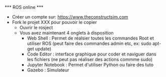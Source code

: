 

*** ROS online *** 
- Créer un compte sur: https://www.theconstructsim.com
- Fork le projet XXX pour pouvoir le copier
  - Ouvrir le rosject
  - Vous avez maintenant 4 onglets à disposition
    - Web Shell : Permet de réalsier toutes les commandes Root et utiliser ROS (peut faire des commandes admin etc, ex: sudo apt-get update) 
    - Code Editor : interface graphique pour coder et naviguer dans les fichiers (ne peut pas réaliser des actions commme sudo) 
    - Jupyter Notebook : Permet d'utiliser Python ou faire des tuto
    - Gazebo : Simulateur
